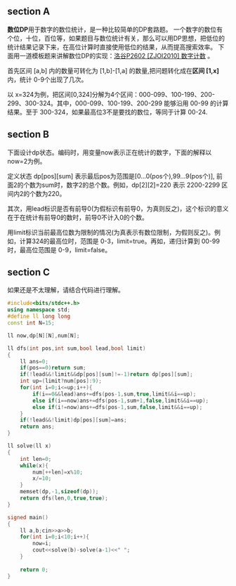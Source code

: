 ## section A
**数位DP**用于数字的数位统计，是一种比较简单的DP套路题。
一个数字的数位有个位，十位，百位等，如果题目与数位统计有关，那么可以用DP思想，把低位的统计结果记录下来，在高位计算时直接使用低位的结果，从而提高搜索效率。
下面用一道模板题来讲解数位DP的实现：[洛谷P2602 [ZJOI2010] 数字计数](https://www.luogu.com.cn/problem/P2602) 。

首先区间 [a,b] 内的数量可转化为 [1,b]-[1,a] 的数量,把问题转化成在**区间 [1,x]** 内，统计 0-9个出现了几次。

以 x=324为例，把区间[0,324]分解为4个区间：000-099、100-199、200-299、300-324。其中，000-099、100-199、200-299 能够沿用 00-99 的计算结果。至于 300-324，如果最高位3不是要找的数位，等同于计算 00-24.

## section B
下面设计dp状态。编码时，用变量now表示正在统计的数字，下面的解释以now=2为例。

定义状态 dp[pos][sum] 表示最后pos为范围是[0...0(pos个),99...9(pos个)],
前面2的个数为sum时，数字2的总个数。例如，dp[2][2]=220 表示 2200-2299 区间内2的个数为220。

其次，用lead标识是否有前导0(为假标识有前导0，为真则反之)，这个标识的意义在于在统计有前导0的数时，前导0不计入0的个数。

用limit标识当前最高位数为限制的情况(为真表示有数位限制，为假则反之)。例如，计算324的最高位时，范围是 0-3，limit=true。再如，递归计算到 00-99 时，最高位范围是 0-9，limit=false。

## section C
如果还是不太理解，请结合代码进行理解。
```cpp
#include<bits/stdc++.h>
using namespace std;
#define ll long long
const int N=15;

ll now,dp[N][N],num[N];

ll dfs(int pos,int sum,bool lead,bool limit)
{
	ll ans=0;
	if(pos==0)return sum;
	if(!lead&&!limit&&dp[pos][sum]!=-1)return dp[pos][sum];
	int up=(limit?num[pos]:9);
	for(int i=0;i<=up;i++){
		if(i==0&&lead)ans+=dfs(pos-1,sum,true,limit&&i==up);
		else if(i==now)ans+=dfs(pos-1,sum+1,false,limit&&i==up);
		else if(i!=now)ans+=dfs(pos-1,sum,false,limit&&i==up);
	}
	if(!lead&&!limit)dp[pos][sum]=ans;
	return ans;
}

ll solve(ll x)
{
	int len=0;
	while(x){
		num[++len]=x%10;
		x/=10;
	}
	memset(dp,-1,sizeof(dp));
	return dfs(len,0,true,true);
}

signed main()
{
	ll a,b;cin>>a>>b;
	for(int i=0;i<10;i++){
		now=i; 
		cout<<solve(b)-solve(a-1)<<" ";		
	} 
	
	return 0;
} 
```